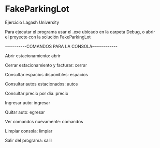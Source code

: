 # FakeParkingLot
Ejercicio Lagash University


Para ejecutar el programa usar el .exe ubicado en la carpeta Debug, o abrir el proyecto con la solución FakeParkingLot





-----------COMANDOS PARA LA CONSOLA-------------


  Abrir estacionamiento:                 abrir

  Cerrar estacionamiento y facturar:     cerrar

  Consultar espacios disponibles:        espacios

  Consultar autos estacionados:          autos

  Consultar precio por dia:              precio

  Ingresar auto:                         ingresar

  Quitar auto:                           egresar

  Ver comandos nuevamente:               comandos

  Limpiar consola:                       limpiar

  Salir del programa:                    salir

